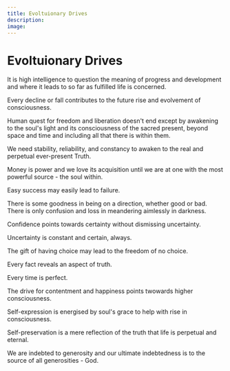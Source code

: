 ```yaml
---
title: Evoltuionary Drives
description:
image:
---
```


# Evoltuionary Drives

It is high intelligence to question the meaning of progress and development and where it leads to so far as fulfilled life is concerned.  

Every decline or fall contributes to the future rise and evolvement of consciousness.  

Human quest for freedom and liberation doesn't end except by awakening to the soul's light and its consciousness of the sacred present, beyond space and time and including all that there is within them.  

We need stability, reliability, and constancy to awaken to the real and perpetual ever-present Truth.  

Money is power and we love its acquisition until we are at one with the most powerful source - the soul within.  

Easy success may easily lead to failure.  

There is some goodness in being on a direction, whether good or bad. There is only confusion and loss in meandering aimlessly in darkness.  

Confidence points towards certainty without dismissing uncertainty.  

Uncertainty is constant and certain, always.  

The gift of having choice may lead to the freedom of no choice.  

Every fact reveals an aspect of truth.  

Every time is perfect.  

The drive for contentment and happiness points twowards higher consciousness.  

Self-expression is energised by soul's grace to help with rise in consciousness.  

Self-preservation is a mere reflection of the truth that life is perpetual and eternal.  

We are indebted to generosity and our ultimate indebtedness is to the source of all generosities - God.  